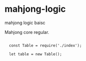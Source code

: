 # mahjong-logic
mahjong logic baisc

Mahjong core regular.

```

  const Table = require('./index');

  let table = new Table();

```
